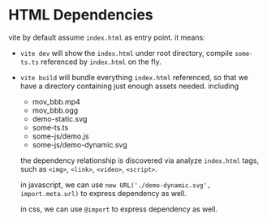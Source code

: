 # HTML Dependencies

vite by default assume `index.html` as entry point. it means:

* `vite dev` will show the `index.html` under root directory, compile `some-ts.ts` referenced by `index.html` on the fly.
* `vite build` will bundle everything `index.html` referenced, so that we have a directory containing just enough assets needed. including
  * mov_bbb.mp4
  * mov_bbb.ogg
  * demo-static.svg
  * some-ts.ts
  * some-js/demo.js
  * some-js/demo-dynamic.svg

  the dependency relationship is discovered via analyze `index.html` tags, such as `<img>`, `<link>`, `<video>`, `<script>`.

  in javascript, we can use `new URL('./demo-dynamic.svg', import.meta.url)` to express dependency as well.

  in css, we can use `@import` to express dependency as well.